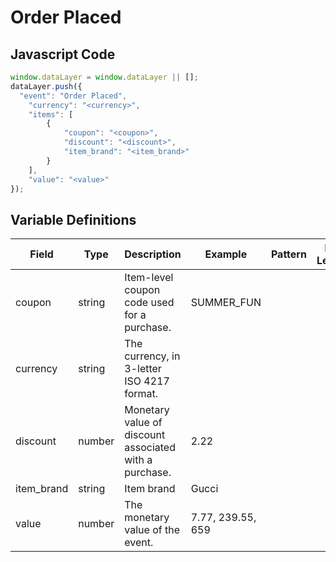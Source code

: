 # Order Placed

### 

## Javascript Code
```js
window.dataLayer = window.dataLayer || [];
dataLayer.push({
  "event": "Order Placed",
    "currency": "<currency>",
    "items": [
        {
            "coupon": "<coupon>",
            "discount": "<discount>",
            "item_brand": "<item_brand>"
        }
    ],
    "value": "<value>"
});
```

## Variable Definitions

|Field|Type|Description|Example|Pattern|Min Length|Max Length|Minimum|Maximum|Multiple Of|
| --- | --- | --- | --- | --- | --- | --- | --- | --- | --- |
|coupon|string|Item-level coupon code used for a purchase.|SUMMER\_FUN|||||||
|currency|string|The currency, in 3-letter ISO 4217 format.||||||||
|discount|number|Monetary value of discount associated with a purchase.|2.22|||||||
|item_brand|string|Item brand|Gucci|||||||
|value|number|The monetary value of the event.	|7.77, 239.55, 659|||||||



